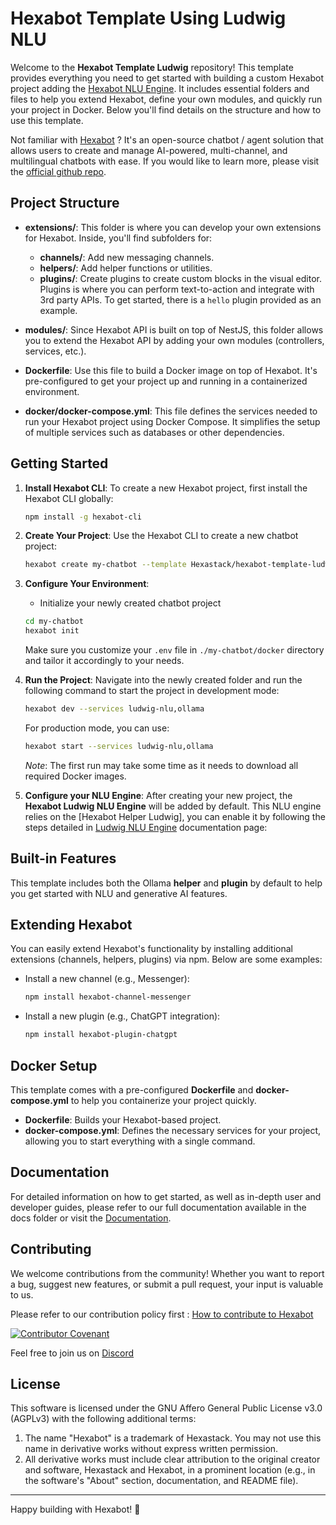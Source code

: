 # Hexabot Template Using Ludwig NLU

Welcome to the **Hexabot Template Ludwig** repository! This template provides everything you need to get started with building a custom Hexabot project adding the [Hexabot NLU Engine](https://github.com/Hexastack/hexabot-ludwig-nlu/). It includes essential folders and files to help you extend Hexabot, define your own modules, and quickly run your project in Docker. Below you'll find details on the structure and how to use this template.

Not familiar with [Hexabot](https://hexabot.ai/) ? It's an open-source chatbot / agent solution that allows users to create and manage AI-powered, multi-channel, and multilingual chatbots with ease. If you would like to learn more, please visit the [official github repo](https://github.com/Hexastack/Hexabot/).

## Project Structure

- **extensions/**: This folder is where you can develop your own extensions for Hexabot. Inside, you'll find subfolders for:

  - **channels/**: Add new messaging channels.
  - **helpers/**: Add helper functions or utilities.
  - **plugins/**: Create plugins to create custom blocks in the visual editor. Plugins is where you can perform text-to-action and integrate with 3rd party APIs. To get started, there is a `hello` plugin provided as an example.

- **modules/**: Since Hexabot API is built on top of NestJS, this folder allows you to extend the Hexabot API by adding your own modules (controllers, services, etc.).

- **Dockerfile**: Use this file to build a Docker image on top of Hexabot. It's pre-configured to get your project up and running in a containerized environment.

- **docker/docker-compose.yml**: This file defines the services needed to run your Hexabot project using Docker Compose. It simplifies the setup of multiple services such as databases or other dependencies.

## Getting Started

1. **Install Hexabot CLI**:
   To create a new Hexabot project, first install the Hexabot CLI globally:

   ```bash
   npm install -g hexabot-cli
   ```

2. **Create Your Project**:
   Use the Hexabot CLI to create a new chatbot project:

   ```bash
   hexabot create my-chatbot --template Hexastack/hexabot-template-ludwig
   ```

3. **Configure Your Environment**:

   - Initialize your newly created chatbot project  

   ```bash
   cd my-chatbot
   hexabot init
   ```
   Make sure you customize your `.env` file in `./my-chatbot/docker` directory and tailor it accordingly
   to your needs.

4. **Run the Project**:
   Navigate into the newly created folder and run the following command to start the project in development mode:

   ```bash
   hexabot dev --services ludwig-nlu,ollama
   ```

   For production mode, you can use:

   ```bash
   hexabot start --services ludwig-nlu,ollama
   ```

   _Note_: The first run may take some time as it needs to download all required Docker images.

5. **Configure your NLU Engine**:
   After creating your new project, the **Hexabot Ludwig NLU Engine** will be added by default. This NLU engine relies on the [Hexabot Helper Ludwig], you can enable it by following the steps detailed in [Ludwig NLU Engine](https://docs.hexabot.ai/user-guide/nlu/nlu-engines/ludwig-nlu-engine) documentation page:

## Built-in Features

This template includes both the Ollama **helper** and **plugin** by default to help you get started with NLU and generative AI features.

## Extending Hexabot

You can easily extend Hexabot's functionality by installing additional extensions (channels, helpers, plugins) via npm. Below are some examples:

- Install a new channel (e.g., Messenger):

  ```bash
  npm install hexabot-channel-messenger
  ```

- Install a new plugin (e.g., ChatGPT integration):
  ```bash
  npm install hexabot-plugin-chatgpt
  ```

## Docker Setup

This template comes with a pre-configured **Dockerfile** and **docker-compose.yml** to help you containerize your project quickly.

- **Dockerfile**: Builds your Hexabot-based project.
- **docker-compose.yml**: Defines the necessary services for your project, allowing you to start everything with a single command.

## Documentation

For detailed information on how to get started, as well as in-depth user and developer guides, please refer to our full documentation available in the docs folder or visit the [Documentation](https://docs.hexabot.ai).

## Contributing

We welcome contributions from the community! Whether you want to report a bug, suggest new features, or submit a pull request, your input is valuable to us.

Please refer to our contribution policy first : [How to contribute to Hexabot](https://github.com/Hexastack/Hexabot/blob/main/CONTRIBUTING.md)

[![Contributor Covenant](https://img.shields.io/badge/Contributor%20Covenant-2.1-4baaaa.svg)](./CODE_OF_CONDUCT.md)

Feel free to join us on [Discord](https://discord.gg/rNb9t2MFkG)

## License

This software is licensed under the GNU Affero General Public License v3.0 (AGPLv3) with the following additional terms:

1. The name "Hexabot" is a trademark of Hexastack. You may not use this name in derivative works without express written permission.
2. All derivative works must include clear attribution to the original creator and software, Hexastack and Hexabot, in a prominent location (e.g., in the software's "About" section, documentation, and README file).

---

Happy building with Hexabot! 🎉
